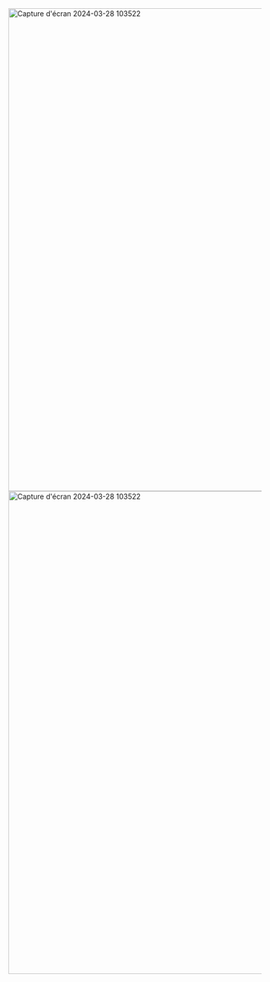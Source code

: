 <img width="959" alt="Capture d'écran 2024-03-28 103522" src="https://github.com/RyhabElmoncer/Micro-Services-SpringBoot/assets/126770762/4dfe0bee-87ee-4796-85d4-91030e45ff4d">
<img width="959" alt="Capture d'écran 2024-03-28 103522" src="https://github.com/RyhabElmoncer/Micro-Services-SpringBoot/assets/126770762/0934ca62-00e1-49a5-9737-d61e637e300c">
